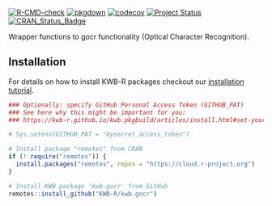 [![R-CMD-check](https://github.com/KWB-R/kwb.gocr/workflows/R-CMD-check/badge.svg)](https://github.com/KWB-R/kwb.gocr/actions?query=workflow%3AR-CMD-check)
[![pkgdown](https://github.com/KWB-R/kwb.gocr/workflows/pkgdown/badge.svg)](https://github.com/KWB-R/kwb.gocr/actions?query=workflow%3Apkgdown)
[![codecov](https://codecov.io/github/KWB-R/kwb.gocr/branch/main/graphs/badge.svg)](https://codecov.io/github/KWB-R/kwb.gocr)
[![Project Status](https://img.shields.io/badge/lifecycle-experimental-orange.svg)](https://www.tidyverse.org/lifecycle/#experimental)
[![CRAN_Status_Badge](https://www.r-pkg.org/badges/version/kwb.gocr)]()

Wrapper functions to gocr functionality (Optical
Character Recognition).

## Installation

For details on how to install KWB-R packages checkout our [installation tutorial](https://kwb-r.github.io/kwb.pkgbuild/articles/install.html).

```r
### Optionally: specify GitHub Personal Access Token (GITHUB_PAT)
### See here why this might be important for you:
### https://kwb-r.github.io/kwb.pkgbuild/articles/install.html#set-your-github_pat

# Sys.setenv(GITHUB_PAT = "mysecret_access_token")

# Install package "remotes" from CRAN
if (! require("remotes")) {
  install.packages("remotes", repos = "https://cloud.r-project.org")
}

# Install KWB package 'kwb.gocr' from GitHub
remotes::install_github("KWB-R/kwb.gocr")
```
